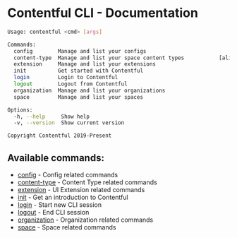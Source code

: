 # Contentful CLI - Documentation

```sh
Usage: contentful <cmd> [args]

Commands:
  config        Manage and list your configs
  content-type  Manage and list your space content types           [aliases: ct]
  extension     Manage and list your extensions
  init          Get started with Contentful
  login         Login to Contentful
  logout        Logout from Contentful
  organization  Manage and list your organizations
  space         Manage and list your spaces

Options:
  -h, --help     Show help                                             [boolean]
  -v, --version  Show current version                                  [boolean]

Copyright Contentful 2019-Present
```

## Available commands:

- [config](./config) - Config related commands
- [content-type](./content-type) - Content Type related commands
- [extension](./extension) - UI Extension related commands
- [init](./init) - Get an introduction to Contentful
- [login](./login) - Start new CLI session
- [logout](./logout) - End CLI session
- [organization](./organization) - Organization related commands
- [space](./space) - Space related commands
